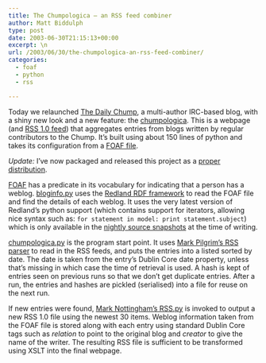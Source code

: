 ```yaml
---
title: The Chumpologica – an RSS feed combiner
author: Matt Biddulph
type: post
date: 2003-06-30T21:15:13+00:00
excerpt: \n
url: /2003/06/30/the-chumpologica-an-rss-feed-combiner/
categories:
  - foaf
  - python
  - rss

---
```

Today we relaunched [The Daily Chump][1], a multi-author IRC-based blog, with a shiny new look and a new feature: the [chumpologica][2]. This is a webpage (and [RSS 1.0 feed][3]) that aggregates entries from blogs written by regular contributors to the Chump. It&#8217;s built using about 150 lines of python and takes its configuration from a [FOAF file][4].

_Update:_ I&#8217;ve now packaged and released this project as a [proper distribution][5].

<!--more-->

  
[FOAF][6] has a predicate in its vocabulary for indicating that a person has a weblog. [bloginfo.py][7] uses the [Redland RDF framework][8] to read the FOAF file and find the details of each weblog. It uses the very latest version of Redland&#8217;s python support (which contains support for iterators, allowing nice syntax such as: `for statement in model: print statement.subject`) which is only available in the [nightly source snapshots][9] at the time of writing.

[chumpologica.py][10] is the program start point. It uses [Mark Pilgrim&#8217;s RSS parser][11] to read in the RSS feeds, and puts the entries into a listed sorted by date. The date is taken from the entry&#8217;s Dublin Core date property, unless that&#8217;s missing in which case the time of retrieval is used. A hash is kept of entries seen on previous runs so that we don&#8217;t get duplicate entries. After a run, the entries and hashes are pickled (serialised) into a file for reuse on the next run.

If new entries were found, [Mark Nottingham&#8217;s RSS.py][12] is invoked to output a new RSS 1.0 file using the newest 30 items. Weblog information taken from the FOAF file is stored along with each entry using standard Dublin Core tags such as _relation_ to point to the original blog and _creator_ to give the name of the writer. The resulting RSS file is sufficient to be transformed using XSLT into the final webpage.

 [1]: https://pants.heddley.com
 [2]: https://pants.heddley.com/logica/
 [3]: https://pants.heddley.com/chumpologica.rdf
 [4]: https://pants.heddley.com/logica/blogsources.rdf
 [5]: https://www.hackdiary.com/projects/chumpologica/
 [6]: https://xmlns.com/foaf/0.1/
 [7]: /src/bloginfo.py
 [8]: https://www.redland.opensource.ac.uk
 [9]: https://www.redland.opensource.ac.uk/dist/snapshots/source/
 [10]: /src/chumpologica.py
 [11]: https://www.diveintomark.org/projects/rss_parser/
 [12]: https://www.mnot.net/python/RSS.py